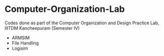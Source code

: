 # Computer-Organization-Lab
Codes done as part of the Computer Organization and Design Practice Lab, IIITDM Kancheepuram (Semester IV)
 
 * ARMSIM
 * File Handling
 * Logisim
